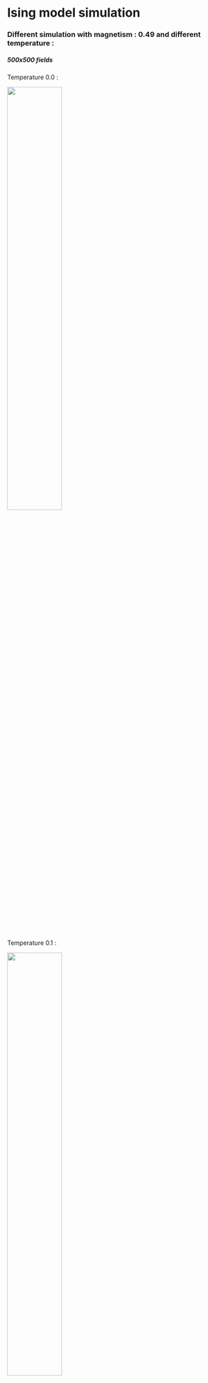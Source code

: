 # Ising model simulation

### Different simulation with magnetism : 0.49 and different temperature :
##### 500x500 fields

<p>Temperature 0.0 : </p>
<img src="https://user-images.githubusercontent.com/43089275/79006391-5e24d780-7b59-11ea-93b9-e91ac8ff019b.png" width="50%">
<p>Temperature 0.1 : </p>
<img src="https://user-images.githubusercontent.com/43089275/79006395-5f560480-7b59-11ea-98ef-aab01208f2a3.png" width="50%">
<p>Temperature 0.2 : </p>
<img src="https://user-images.githubusercontent.com/43089275/79006399-60873180-7b59-11ea-9053-35a2818f0390.png" width="50%">
<p>Temperature 0.3 : </p>
<img src="https://user-images.githubusercontent.com/43089275/79006401-611fc800-7b59-11ea-8361-c6a33f3064f7.png" width="50%">
<p>Temperature 0.4 : </p>
<img src="https://user-images.githubusercontent.com/43089275/79006402-61b85e80-7b59-11ea-9c0a-09f0e5ef127b.png" width="50%">
<p>Temperature 0.5 : </p>
<img src="https://user-images.githubusercontent.com/43089275/79006403-6250f500-7b59-11ea-8716-240768f43f21.png" width="50%">
<p>Temperature 0.6 : </p>
<img src="https://user-images.githubusercontent.com/43089275/79006406-6250f500-7b59-11ea-929e-1c4b3602ef63.png" width="50%">
<p>Temperature 0.7 : </p>
<img src="https://user-images.githubusercontent.com/43089275/79006408-62e98b80-7b59-11ea-9930-9b7bc9692a45.png" width="50%">
<p>Temperature 0.8 : </p>
<img src="https://user-images.githubusercontent.com/43089275/79006410-63822200-7b59-11ea-8701-6f25f18cae81.png" width="50%">
<p>Temperature 0.9 : </p>
<img src="https://user-images.githubusercontent.com/43089275/79006411-641ab880-7b59-11ea-996b-c5d5e6c26035.png" width="50%">
<p>Temperature 1.0 : </p>
<img src="https://user-images.githubusercontent.com/43089275/79006413-64b34f00-7b59-11ea-8dfc-40fe62e519e0.png" width="50%">
